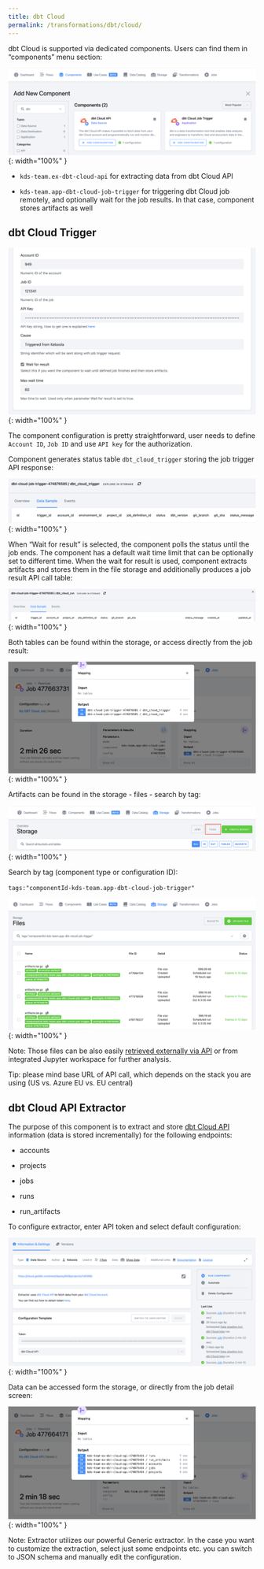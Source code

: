 ```yaml
---
title: dbt Cloud
permalink: /transformations/dbt/cloud/
---
```


dbt Cloud is supported via dedicated components. Users can find them in “components” menu section:

![](imgs/2777448719.png){: width="100%" }

*   `kds-team.ex-dbt-cloud-api` for extracting data from dbt Cloud API

*   `kds-team.app-dbt-cloud-job-trigger` for triggering dbt Cloud job remotely, and optionally wait for the job results. In that case, component stores artifacts as well


## dbt Cloud Trigger

![](imgs/2776563988.png){: width="100%" }

The component configuration is pretty straightforward, user needs to define `Account ID`, `Job ID` and use `API key` for the authorization.

Component generates status table `dbt_cloud_trigger` storing the job trigger API response:

![](imgs/2776269020.png){: width="100%" }

When “Wait for result” is selected, the component polls the status until the job ends. The component has a default wait time limit that can be optionally set to different time. When the wait for result is used, component extracts artifacts and stores them in the file storage and additionally produces a job result API call table:

![](imgs/2776564000.png){: width="100%" }

Both tables can be found within the storage, or access directly from the job result:

![](imgs/2777710848.png){: width="100%" }

Artifacts can be found in the storage - files - search by tag:

![](imgs/2777448746.png){: width="100%" }

Search by tag (component type or configuration ID):

`tags:"componentId-kds-team.app-dbt-cloud-job-trigger"`

![](imgs/2776269036.png){: width="100%" }

Note: Those files can be also easily [retrieved externally via API](https://keboola.docs.apiary.io/#reference/files/list-files/list-files) or from integrated Jupyter workspace for further analysis.

Tip: please mind base URL of API call, which depends on the stack you are using (US vs. Azure EU vs. EU central)

## dbt Cloud API Extractor

The purpose of this component is to extract and store [dbt Cloud API](https://docs.getdbt.com/dbt-cloud/api-v2) information (data is stored incrementally) for the following endpoints:

*   accounts

*   projects

*   jobs

*   runs

*   run\_artifacts


To configure extractor, enter API token and select default configuration:

![](imgs/2777448752.png){: width="100%" }

Data can be accessed form the storage, or directly from the job detail screen:

![](imgs/2777710857.png){: width="100%" }

Note: Extractor utilizes our powerful Generic extractor. In the case you want to customize the extraction, select just some endpoints etc. you can switch to JSON schema and manually edit the configuration.
